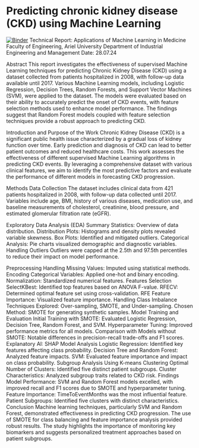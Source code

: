 # Predicting chronic kidney disease (CKD) using Machine Learning
[![Binder](https://mybinder.org/badge_logo.svg)](https://mybinder.org/v2/gh/nivlevi1/Predicting-chronic-kidney-disease-CKD-using-machine-learning/HEAD)
Technical Report: Applications of Machine Learning in Medicine
Faculty of Engineering, Ariel University
Department of Industrial Engineering and Management
Date: 28.07.24

Abstract
This report investigates the effectiveness of supervised Machine Learning techniques for predicting Chronic Kidney Disease (CKD) using a dataset collected from patients hospitalized in 2008, with follow-up data available until 2017. Various Machine Learning models, including Logistic Regression, Decision Trees, Random Forests, and Support Vector Machines (SVM), were applied to the dataset. The models were evaluated based on their ability to accurately predict the onset of CKD events, with feature selection methods used to enhance model performance. The findings suggest that Random Forest models coupled with feature selection techniques provide a robust approach to predicting CKD.

Introduction and Purpose of the Work
Chronic Kidney Disease (CKD) is a significant public health issue characterized by a gradual loss of kidney function over time. Early prediction and diagnosis of CKD can lead to better patient outcomes and reduced healthcare costs. This work assesses the effectiveness of different supervised Machine Learning algorithms in predicting CKD events. By leveraging a comprehensive dataset with various clinical features, we aim to identify the most predictive factors and evaluate the performance of different models in forecasting CKD progression.

Methods
Data Collection
The dataset includes clinical data from 421 patients hospitalized in 2008, with follow-up data collected until 2017. Variables include age, BMI, history of various diseases, medication use, and baseline measurements of cholesterol, creatinine, blood pressure, and estimated glomerular filtration rate (eGFR).

Exploratory Data Analysis (EDA)
Summary Statistics: Overview of data distribution.
Distribution Plots: Histograms and density plots revealed variable skewness.
Box Plots: Identified and mitigated outliers.
Categorical Analysis: Pie charts visualized demographic and diagnostic variables.
Handling Outliers
Outliers were capped at the 2.5th and 97.5th percentiles to reduce their impact on model performance.

Preprocessing
Handling Missing Values: Imputed using statistical methods.
Encoding Categorical Variables: Applied one-hot and binary encoding.
Normalization: Standardized numerical features.
Features Selection
SelectKBest: Identified top features based on ANOVA F-value.
RFECV: Determined optimal feature set using cross-validation.
RFE Feature Importance: Visualized feature importance.
Handling Class Imbalance
Techniques Explored: Over-sampling, SMOTE, and Under-sampling.
Chosen Method: SMOTE for generating synthetic samples.
Model Training and Evaluation
Initial Training with SMOTE: Evaluated Logistic Regression, Decision Tree, Random Forest, and SVM.
Hyperparameter Tuning: Improved performance metrics for all models.
Comparison with Models without SMOTE: Notable differences in precision-recall trade-offs and F1 scores.
Explanatory AI: SHAP Model Analysis
Logistic Regression: Identified key features affecting class probability.
Decision Tree and Random Forest: Analyzed feature impacts.
SVM: Evaluated feature importance and impact on class probability.
Subgroup Analysis Using K-means Clustering
Optimal Number of Clusters: Identified five distinct patient subgroups.
Cluster Characteristics: Analyzed subgroup traits related to CKD risk.
Findings
Model Performance: SVM and Random Forest models excelled, with improved recall and F1 scores due to SMOTE and hyperparameter tuning.
Feature Importance: TimeToEventMonths was the most influential feature.
Patient Subgroups: Identified five clusters with distinct characteristics.
Conclusion
Machine learning techniques, particularly SVM and Random Forest, demonstrated effectiveness in predicting CKD progression. The use of SMOTE for class balancing and feature importance analysis provided robust results. The study highlights the importance of monitoring key biomarkers and suggests personalized treatment approaches based on patient subgroups.
